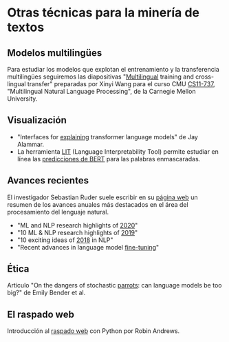 
Otras técnicas para la minería de textos
========================================

## Modelos multilingües

Para estudiar los modelos que explotan el entrenamiento y la transferencia multilingües seguiremos las diapositivas "[Multilingual][multilingual] training and cross-lingual transfer" preparadas por Xinyi Wang para el curso CMU [CS11-737][cs11737], "Multilingual Natural Language Processing", de la Carnegie Mellon University.

[multilingual]: http://demo.clab.cs.cmu.edu/11737fa20/slides/multiling-10-multilingual_training.pdf
[cs11737]: http://demo.clab.cs.cmu.edu/11737fa20/

## Visualización

- "Interfaces for [explaining][explaining] transformer language models" de Jay Alammar.
- La herramienta [LIT][lit] (Language Interpretability Tool) permite estudiar en línea las [predicciones de BERT][bert] para las palabras enmascaradas.

[explaining]: https://jalammar.github.io/explaining-transformers/?s=03
[lit]: https://pair-code.github.io/lit/demos/
[bert]: https://pair-code.github.io/lit/demos/lm.html

## Avances recientes

El investigador Sebastian Ruder suele escribir en su [página web][ruder] un resumen de los avances anuales más destacados en el área del procesamiento del lenguaje natural. 

- "ML and NLP research highlights of [2020][2020]"
- "10 ML & NLP research highlights of [2019][2019]"
- "10 exciting ideas of [2018][2018] in NLP"
- "Recent advances in language model [fine-tuning][fine]"

[ruder]: https://ruder.io/
[2020]: https://ruder.io/research-highlights-2020/
[2019]: https://ruder.io/research-highlights-2019/
[2018]: https://ruder.io/10-exciting-ideas-of-2018-in-nlp/
[fine]: https://ruder.io/recent-advances-lm-fine-tuning/

## Ética

Artículo "On the dangers of stochastic [parrots][parrots]: can language models be too big?" de Emily Bender et al.

[parrots]: http://faculty.washington.edu/ebender/papers/Stochastic_Parrots.pdf

## El raspado web

Introducción al [raspado web][raspado] con Python por Robin Andrews.

[raspado]: https://www.codementor.io/@info658/introduction-to-web-scraping-with-python-1g1eb3pw9y

